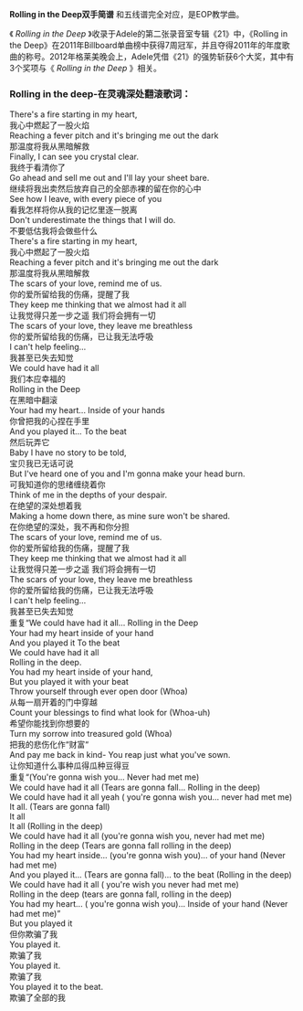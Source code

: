 

**Rolling in the Deep双手简谱** 和五线谱完全对应，是EOP教学曲。

《 _Rolling in the Deep_ 》收录于Adele的第二张录音室专辑《21》中，《Rolling in the
Deep》在2011年Billboard单曲榜中获得7周冠军，并且夺得2011年的年度歌曲的称号。2012年格莱美晚会上，Adele凭借《21》的强势斩获6个大奖，其中有3个奖项与《
_Rolling in the Deep_ 》相关。

### Rolling in the deep-在灵魂深处翻滚歌词：

There's a fire starting in my heart,  
我心中燃起了一股火焰  
Reaching a fever pitch and it's bringing me out the dark  
那温度将我从黑暗解救  
Finally, I can see you crystal clear.  
我终于看清你了  
Go ahead and sell me out and I'll lay your sheet bare.  
继续将我出卖然后放弃自己的全部赤裸的留在你的心中  
See how I leave, with every piece of you  
看我怎样将你从我的记忆里逐一脱离  
Don't underestimate the things that I will do.  
不要低估我将会做些什么  
There's a fire starting in my heart,  
我心中燃起了一股火焰  
Reaching a fever pitch and it's bringing me out the dark  
那温度将我从黑暗解救  
The scars of your love, remind me of us.  
你的爱所留给我的伤痛，提醒了我  
They keep me thinking that we almost had it all  
让我觉得只差一步之遥 我们将会拥有一切  
The scars of your love, they leave me breathless  
你的爱所留给我的伤痛，已让我无法呼吸  
I can't help feeling...  
我甚至已失去知觉  
We could have had it all  
我们本应幸福的  
Rolling in the Deep  
在黑暗中翻滚  
Your had my heart... Inside of your hands  
你曾把我的心捏在手里  
And you played it... To the beat  
然后玩弄它  
Baby I have no story to be told,  
宝贝我已无话可说  
But I've heard one of you and I'm gonna make your head burn.  
可我知道你的思绪缠绕着你  
Think of me in the depths of your despair.  
在绝望的深处想着我  
Making a home down there, as mine sure won't be shared.  
在你绝望的深处，我不再和你分担  
The scars of your love, remind me of us.  
你的爱所留给我的伤痛，提醒了我  
They keep me thinking that we almost had it all  
让我觉得只差一步之遥 我们将会拥有一切  
The scars of your love, they leave me breathless  
你的爱所留给我的伤痛，已让我无法呼吸  
I can't help feeling...  
我甚至已失去知觉  
重复“We could have had it all... Rolling in the Deep  
Your had my heart inside of your hand  
And you played it To the beat  
We could have had it all  
Rolling in the deep.  
You had my heart inside of your hand,  
But you played it with your beat  
Throw yourself through ever open door (Whoa)  
从每一扇开着的门中穿越  
Count your blessings to find what look for (Whoa-uh)  
希望你能找到你想要的  
Turn my sorrow into treasured gold (Whoa)  
把我的悲伤化作“财富“  
And pay me back in kind- You reap just what you've sown.  
让你知道什么事种瓜得瓜种豆得豆  
重复“(You're gonna wish you... Never had met me)  
We could have had it all (Tears are gonna fall... Rolling in the deep)  
We could have had it all yeah ( you're gonna wish you... never had met me)  
It all. (Tears are gonna fall)  
It all  
It all (Rolling in the deep)  
We could have had it all (you're gonna wish you, never had met me)  
Rolling in the deep (Tears are gonna fall rolling in the deep)  
You had my heart inside... (you're gonna wish you)... of your hand (Never had
met me)  
And you played it... (Tears are gonna fall)... to the beat (Rolling in the
deep)  
We could have had it all ( you're wish you never had met me)  
Rolling in the deep (tears are gonna fall, rolling in the deep)  
You had my heart... ( you're gonna wish you)... Inside of your hand (Never had
met me)”  
But you played it  
但你欺骗了我  
You played it.  
欺骗了我  
You played it.  
欺骗了我  
You played it to the beat.  
欺骗了全部的我

